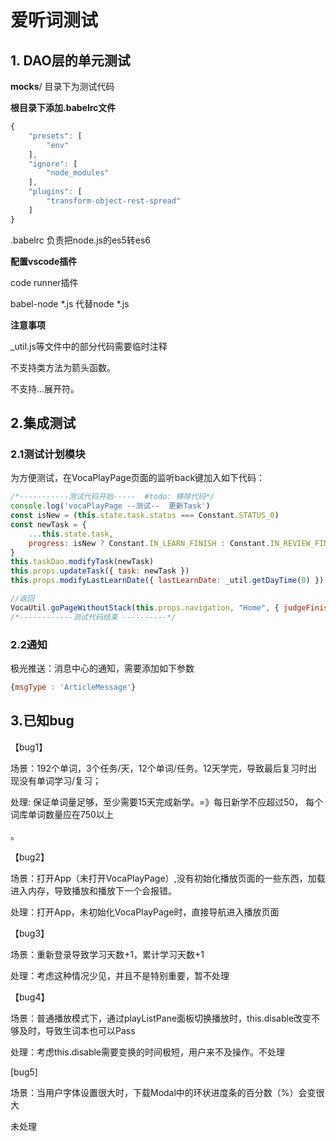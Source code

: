 # 爱听词测试



## 1. DAO层的单元测试

__mocks__/ 目录下为测试代码

**根目录下添加.babelrc文件**

```js
{
    "presets": [
        "env"
    ],
    "ignore": [
        "node_modules"
    ],
    "plugins": [
        "transform-object-rest-spread"
    ]
}
```

.babelrc 负责把node.js的es5转es6



**配置vscode插件**

code runner插件

babel-node *.js  代替node *.js



**注意事项**

_util.js等文件中的部分代码需要临时注释

不支持类方法为箭头函数。

不支持...展开符。



## 2.集成测试

### 2.1测试计划模块

为方便测试，在VocaPlayPage页面的监听back键加入如下代码：

```js
/*-----------测试代码开始-----  #todo: 移除代码*/
console.log('vocaPlayPage --测试--  更新Task')
const isNew = (this.state.task.status === Constant.STATUS_0)
const newTask = {
    ...this.state.task,
    progress: isNew ? Constant.IN_LEARN_FINISH : Constant.IN_REVIEW_FINISH
}
this.taskDao.modifyTask(newTask)
this.props.updateTask({ task: newTask })
this.props.modifyLastLearnDate({ lastLearnDate: _util.getDayTime(0) })

//返回
VocaUtil.goPageWithoutStack(this.props.navigation, "Home", { judgeFinishAllTasks: true })
/*------------测试代码结束 ----------*/
```



### 2.2通知

极光推送：消息中心的通知，需要添加如下参数

```js
{msgType : 'ArticleMessage'}
```



## 3.已知bug

【bug1】

场景：192个单词，3个任务/天，12个单词/任务。12天学完，导致最后复习时出现没有单词学习/复习；

处理: 保证单词量足够，至少需要15天完成新学。=》每日新学不应超过50， 每个词库单词数量应在750以上

。

【bug2】

场景：打开App（未打开VocaPlayPage）,没有初始化播放页面的一些东西，加载进入内存，导致播放和播放下一个会报错。

处理：打开App，未初始化VocaPlayPage时，直接导航进入播放页面



【bug3】

场景：重新登录导致学习天数+1，累计学习天数+1

处理：考虑这种情况少见，并且不是特别重要，暂不处理



【bug4】

场景：普通播放模式下，通过playListPane面板切换播放时，this.disable改变不够及时，导致生词本也可以Pass

处理：考虑this.disable需要变换的时间极短，用户来不及操作。不处理



[bug5] 

场景：当用户字体设置很大时，下载Modal中的环状进度条的百分数（%）会变很大

未处理
